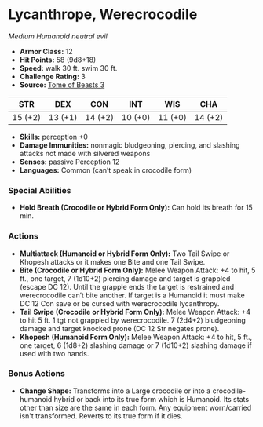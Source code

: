 # Lycanthrope, Werecrocodile

*Medium* *Humanoid* *neutral evil*

- **Armor Class:** 12
- **Hit Points:** 58 (9d8+18)
- **Speed:** walk 30 ft. swim 30 ft.
- **Challenge Rating:** 3
- **Source:** [Tome of Beasts 3](https://koboldpress.com/kpstore/product/tome-of-beasts-2-for-5th-edition/)

| STR | DEX | CON | INT | WIS | CHA |
| --- | --- | --- | --- | --- | --- |
| 15 (+2) | 13 (+1) | 14 (+2) | 10 (+0) | 11 (+0) | 14 (+2) |

- **Skills:** perception +0
- **Damage Immunities:** nonmagic bludgeoning, piercing, and slashing attacks not made with silvered weapons
- **Senses:** passive Perception 12
- **Languages:** Common (can’t speak in crocodile form)
### Special Abilities
- **Hold Breath (Crocodile or Hybrid Form Only):** Can hold its breath for 15 min.
### Actions
- **Multiattack (Humanoid or Hybrid Form Only):** Two Tail Swipe or Khopesh attacks or it makes one Bite and one Tail Swipe.
- **Bite (Crocodile or Hybrid Form Only):** Melee Weapon Attack: +4 to hit, 5 ft., one target, 7 (1d10+2) piercing damage and target is grappled (escape DC 12). Until the grapple ends the target is restrained and werecrocodile can’t bite another. If target is a Humanoid it must make DC 12 Con save or be cursed with werecrocodile lycanthropy.
- **Tail Swipe (Crocodile or Hybrid Form Only):** Melee Weapon Attack: +4 to hit 5 ft. 1 tgt not grappled by werecrocodile. 7 (2d4+2) bludgeoning damage and target knocked prone (DC 12 Str negates prone).
- **Khopesh (Humanoid Form Only):** Melee Weapon Attack: +4 to hit, 5 ft., one target, 6 (1d8+2) slashing damage or 7 (1d10+2) slashing damage if used with two hands.
### Bonus Actions
- **Change Shape:** Transforms into a Large crocodile or into a crocodile-humanoid hybrid or back into its true form which is Humanoid. Its stats other than size are the same in each form. Any equipment worn/carried isn't transformed. Reverts to its true form if it dies.
